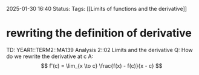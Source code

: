2025-01-30 16:40
Status: 
Tags: [[Limits of functions and the derivative]]
# rewriting the definition of derivative

TD: YEAR1::TERM2::MA139 Analysis 2::02 Limits and the derivative
Q: How do we rewrite the derivative at c
A: $$
f'(c) = \lim_{x \to c} \frac{f(x) - f(c)}{x - c}
$$
